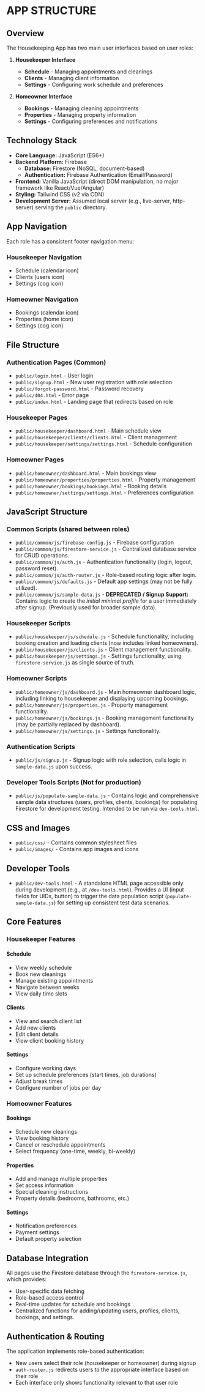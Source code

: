 # APP STRUCTURE

## Overview
The Housekeeping App has two main user interfaces based on user roles:

1. **Housekeeper Interface**
   - **Schedule** - Managing appointments and cleanings
   - **Clients** - Managing client information
   - **Settings** - Configuring work schedule and preferences

2. **Homeowner Interface**
   - **Bookings** - Managing cleaning appointments
   - **Properties** - Managing property information
   - **Settings** - Configuring preferences and notifications

## Technology Stack
- **Core Language:** JavaScript (ES6+)
- **Backend Platform:** Firebase
  - **Database:** Firestore (NoSQL, document-based)
  - **Authentication:** Firebase Authentication (Email/Password)
- **Frontend:** Vanilla JavaScript (direct DOM manipulation, no major framework like React/Vue/Angular)
- **Styling:** Tailwind CSS (v2 via CDN)
- **Development Server:** Assumed local server (e.g., live-server, http-server) serving the `public` directory.

## App Navigation
Each role has a consistent footer navigation menu:

### Housekeeper Navigation
- Schedule (calendar icon)
- Clients (users icon)
- Settings (cog icon)

### Homeowner Navigation
- Bookings (calendar icon)
- Properties (home icon)
- Settings (cog icon)

## File Structure

### Authentication Pages (Common)
- `public/login.html` - User login
- `public/signup.html` - New user registration with role selection
- `public/forgot-password.html` - Password recovery
- `public/404.html` - Error page
- `public/index.html` - Landing page that redirects based on role

### Housekeeper Pages
- `public/housekeeper/dashboard.html` - Main schedule view
- `public/housekeeper/clients/clients.html` - Client management
- `public/housekeeper/settings/settings.html` - Schedule configuration

### Homeowner Pages
- `public/homeowner/dashboard.html` - Main bookings view
- `public/homeowner/properties/properties.html` - Property management
- `public/homeowner/bookings/bookings.html` - Booking details
- `public/homeowner/settings/settings.html` - Preferences configuration

## JavaScript Structure

### Common Scripts (shared between roles)
- `public/common/js/firebase-config.js` - Firebase configuration
- `public/common/js/firestore-service.js` - Centralized database service for CRUD operations.
- `public/common/js/auth.js` - Authentication functionality (login, logout, password reset).
- `public/common/js/auth-router.js` - Role-based routing logic after login.
- `public/common/js/defaults.js` - Default app settings (may not be fully utilized).
- `public/common/js/sample-data.js` - **DEPRECATED / Signup Support:** Contains logic to create the *initial minimal profile* for a user immediately after signup. (Previously used for broader sample data).

### Housekeeper Scripts
- `public/housekeeper/js/schedule.js` - Schedule functionality, including booking creation and loading clients (now includes linked homeowners).
- `public/housekeeper/js/clients.js` - Client management functionality.
- `public/housekeeper/js/settings.js` - Settings functionality, using `firestore-service.js` as single source of truth.

### Homeowner Scripts
- `public/homeowner/js/dashboard.js` - Main homeowner dashboard logic, including linking to housekeeper and displaying upcoming bookings.
- `public/homeowner/js/properties.js` - Property management functionality.
- `public/homeowner/js/bookings.js` - Booking management functionality (may be partially replaced by dashboard).
- `public/homeowner/js/settings.js` - Settings functionality.

### Authentication Scripts
- `public/js/signup.js` - Signup logic with role selection, calls logic in `sample-data.js` upon success.

### Developer Tools Scripts (Not for production)
- `public/js/populate-sample-data.js` - Contains logic and comprehensive sample data structures (users, profiles, clients, bookings) for populating Firestore for development testing. Intended to be run via `dev-tools.html`.

## CSS and Images
- `public/css/` - Contains common stylesheet files
- `public/images/` - Contains app images and icons

## Developer Tools
- `public/dev-tools.html` - A standalone HTML page accessible only during development (e.g., at `/dev-tools.html`). Provides a UI (input fields for UIDs, button) to trigger the data population script (`populate-sample-data.js`) for setting up consistent test data scenarios.

## Core Features

### Housekeeper Features

#### Schedule
- View weekly schedule
- Book new cleanings
- Manage existing appointments
- Navigate between weeks
- View daily time slots

#### Clients
- View and search client list
- Add new clients
- Edit client details
- View client booking history

#### Settings
- Configure working days
- Set up schedule preferences (start times, job durations)
- Adjust break times
- Configure number of jobs per day

### Homeowner Features

#### Bookings
- Schedule new cleanings
- View booking history
- Cancel or reschedule appointments
- Select frequency (one-time, weekly, bi-weekly)

#### Properties
- Add and manage multiple properties
- Set access information
- Special cleaning instructions
- Property details (bedrooms, bathrooms, etc.)

#### Settings
- Notification preferences
- Payment settings
- Default property selection

## Database Integration
All pages use the Firestore database through the `firestore-service.js`, which provides:
- User-specific data fetching
- Role-based access control
- Real-time updates for schedule and bookings
- Centralized functions for adding/updating users, profiles, clients, bookings, and settings.

## Authentication & Routing
The application implements role-based authentication:
- New users select their role (housekeeper or homeowner) during signup
- `auth-router.js` redirects users to the appropriate interface based on their role
- Each interface only shows functionality relevant to that user role

